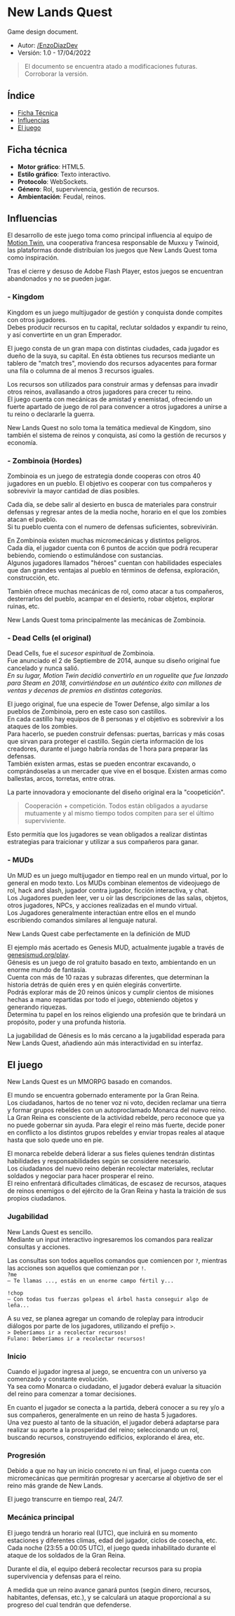 # New Lands Quest

Game design document. 

* Autor: [/EnzoDiazDev](https://github.com/enzodiazdev)
* Versión: 1.0 - 17/04/2022

> El documento se encuentra atado a modificaciones futuras.
> Corroborar la versión.

## Índice

* [Ficha Técnica](#ficha-técnica)
* [Influencias](#influencias)
* [El juego](#el-juego)

## Ficha técnica

* **Motor gráfico**: HTML5.
* **Estilo gráfico**: Texto interactivo.
* **Protocolo**: WebSockets.
* **Género**: Rol, supervivencia, gestión de recursos.
* **Ambientación**: Feudal, reinos.

## Influencias

El desarrollo de este juego toma como principal influencia al equipo de [Motion Twin](http://motion-twin.com), una cooperativa francesa responsable de Muxxu y Twinoid, las plataformas donde distribuían los juegos que New Lands Quest toma como inspiración. 

Tras el cierre y desuso de Adobe Flash Player, estos juegos se encuentran abandonados y no se pueden jugar.

### - Kingdom

Kingdom es un juego multijugador de gestión y conquista donde compites con otros jugadores.<br>
Debes producir recursos en tu capital, reclutar soldados y expandir tu reino, y así convertirte en un gran Emperador.

El juego consta de un gran mapa con distintas ciudades, cada jugador es dueño de la suya, su capital. En ésta obtienes tus recursos mediante un tablero de "match tres", moviendo dos recursos adyacentes para formar una fila o columna de al menos 3 recursos iguales.

Los recursos son utilizados para construir armas y defensas para invadir otros reinos, avallasando a otros jugadores para crecer tu reino.<br>
El juego cuenta con mecánicas de amistad y enemistad, ofreciendo un fuerte apartado de juego de rol para convencer a otros jugadores a unirse a tu reino o declararle la guerra. 

New Lands Quest no solo toma la temática medieval de Kingdom, sino también el sistema de reinos y conquista, así como la gestión de recursos y economía.

### - Zombinoia (Hordes)

Zombinoia es un juego de estrategia donde cooperas con otros 40 jugadores en un pueblo. El objetivo es cooperar con tus compañeros y sobrevivir la mayor cantidad de días posibles. 

Cada día, se debe salir al desierto en busca de materiales para construir defensas y regresar antes de la media noche, horario en el que los zombies atacan el pueblo. <br>
Si tu pueblo cuenta con el numero de defensas suficientes, sobrevivirán. 

En Zombinoia existen muchas micromecánicas y distintos peligros.<br>
Cada día, el jugador cuenta con 6 puntos de acción que podrá recuperar bebiendo, comiendo o estimulándose con sustancias. <br>
Algunos jugadores llamados "héroes" cuentan con habilidades especiales que dan grandes ventajas al pueblo en términos de defensa, exploración, construcción, etc. 

También ofrece muchas mecánicas de rol, como atacar a tus compañeros, desterrarlos del pueblo, acampar en el desierto, robar objetos, explorar ruinas, etc. 

New Lands Quest toma principalmente las mecánicas de Zombinoia.

### - Dead Cells (el original)

Dead Cells, fue el *sucesor espiritual* de Zombinoia.<br>
Fue anunciado el 2 de Septiembre de 2014, aunque su diseño original fue cancelado y nunca salió.<br>
*En su lugar, Motion Twin decidió convertirlo en un roguelite que fue lanzado para Steam en 2018, convirtiéndose en un auténtico éxito con millones de ventas y decenas de premios en distintas categorías.* 

El juego original, fue una especie de Tower Defense, algo similar a los pueblos de Zombinoia, pero en este caso son castillos. <br>
En cada castillo hay equipos de 8 personas y el objetivo es sobrevivir a los ataques de los zombies. <br>
Para hacerlo, se pueden construir defensas: puertas, barricas y más cosas que sirvan para proteger el castillo. Según cierta información de los creadores, durante el juego habría rondas de 1 hora para preparar las defensas.<br>
También existen armas, estas se pueden encontrar excavando, o comprándoselas a un mercader que vive en el bosque. Existen armas como ballestas, arcos, torretas, entre otras. 

La parte innovadora y emocionante del diseño original era la "coopetición". 

> Cooperación + competición. Todos están obligados a ayudarse mutuamente y al mismo tiempo todos compiten para ser el último superviviente. 	

Esto permitía que los jugadores se vean obligados a realizar distintas estrategias para traicionar y utilizar a sus compañeros para ganar.

### - MUDs

Un MUD es un juego multijugador en tiempo real en un mundo virtual, por lo general en modo texto. Los MUDs combinan elementos de videojuego de rol, hack and slash, jugador contra jugador, ficción interactiva, y chat.<br>
Los Jugadores pueden leer, ver u oír las descripciones de las salas, objetos, otros jugadores, NPCs, y acciones realizadas en el mundo virtual. <br>
Los Jugadores generalmente interactúan entre ellos en el mundo escribiendo comandos similares al lenguaje natural. 

New Lands Quest cabe perfectamente en la definición de MUD

El ejemplo más acertado es Genesis MUD, actualmente jugable a través de [genesismud.org/play](https://www.genesismud.org/play/).<br>
Génesis es un juego de rol gratuito basado en texto, ambientando en un enorme mundo de fantasía. <br>
Cuenta con más de 10 razas y subrazas diferentes, que determinan la historia detrás de quién eres y en quién elegirás convertirte.<br>
Podrás explorar más de 20 reinos únicos y cumplir cientos de misiones hechas a mano repartidas por todo el juego, obteniendo objetos y generando riquezas. <br>
Determina tu papel en los reinos eligiendo una profesión que te brindará un propósito, poder y una profunda historia. 

La jugabilidad de Génesis es lo más cercano a la jugabilidad esperada para New Lands Quest, añadiendo aún más interactividad en su interfaz. 

## El juego

New Lands Quest es un MMORPG basado en comandos. 

El mundo se encuentra gobernado enteramente por la Gran Reina. <br>
Los ciudadanos, hartos de no tener voz ni voto, deciden reclamar una tierra y formar grupos rebeldes con un autoproclamado Monarca del nuevo reino. 
La Gran Reina es consciente de la actividad rebelde, pero reconoce que ya no puede gobernar sin ayuda. Para elegir el reino más fuerte, decide poner en conflicto a los distintos grupos rebeldes y enviar tropas reales al ataque hasta que solo quede uno en pie. 

El monarca rebelde deberá liderar a sus fieles quienes tendrán distintas habilidades y responsabilidades según se considere necesario. <br>
Los ciudadanos del nuevo reino deberán recolectar materiales, reclutar soldados y negociar para hacer prosperar el reino. <br>
El reino enfrentará dificultades climáticas, de escasez de recursos, ataques de reinos enemigos o del ejército de la Gran Reina y hasta la traición de sus propios ciudadanos.

### Jugabilidad

New Lands Quest es sencillo.<br>
Mediante un input interactivo ingresaremos los comandos para realizar consultas y acciones.

Las consultas son todos aquellos comandos que comiencen por `?`, mientras las acciones son aquellos que comienzan por `!`. <br>
`?me`<br>
`— Te llamas ..., estás en un enorme campo fértil y...`

`!chop`<br>
`— Con todas tus fuerzas golpeas el árbol hasta conseguir algo de leña... `

A su vez, se planea agregar un comando de roleplay para introducir diálogos por parte de los jugadores, utilizando el prefijo `>`. <br>
`> Deberíamos ir a recolectar recursos! `<br>
`Fulano: Deberíamos ir a recolectar recursos!`

### Inicio

Cuando el jugador ingresa al juego, se encuentra con un universo ya comenzado y constante evolución. <br>
Ya sea como Monarca o ciudadano, el jugador deberá evaluar la situación del reino para comenzar a tomar decisiones. 

En cuanto el jugador se conecta a la partida, deberá conocer a su rey y/o a sus compañeros, generalmente en un reino de hasta 5 jugadores.<br>
Una vez puesto al tanto de la situación, el jugador deberá adaptarse para realizar su aporte a la prosperidad del reino; seleccionando un rol, buscando recursos, construyendo edificios, explorando el área, etc.

### Progresión

Debido a que no hay un inicio concreto ni un final, el juego cuenta con micromecánicas que permitirán progresar y acercarse al objetivo de ser el reino más grande de New Lands. 

El juego transcurre en tiempo real, 24/7. 

### Mecánica principal

El juego tendrá un horario real (UTC), que incluirá en su momento estaciones y diferentes climas, edad del jugador, ciclos de cosecha, etc. <br>
Cada noche (23:55 a 00:05 UTC), el juego queda inhabilitado durante el ataque de los soldados de la Gran Reina. 

Durante el día, el equipo deberá recolectar recursos para su propia supervivencia y defensas para el reino. 

A medida que un reino avance ganará puntos (según dinero, recursos, habitantes, defensas, etc.), y se calculará un ataque proporcional a su progreso del cual tendrán que defenderse. 

